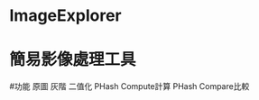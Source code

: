 ImageExplorer
================================
簡易影像處理工具
================================
#功能
原圖
灰階
二值化
PHash Compute計算
PHash Compare比較
